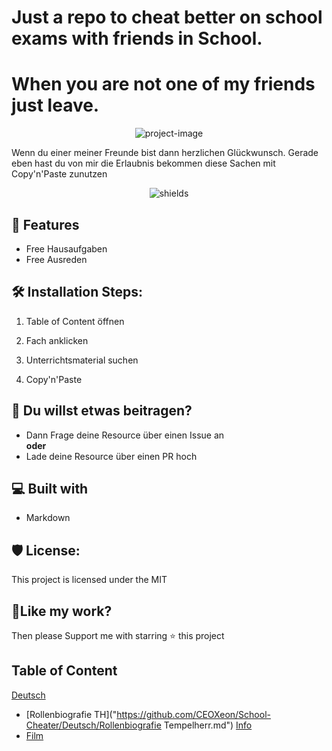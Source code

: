 # Just a repo to cheat better on school exams with friends in School.

# When you are not one of my friends just leave.

<p align="center"><img src="https://socialify.git.ci/CEOXeon/School-Cheater/image?name=1&amp;owner=1&amp;pattern=Solid&amp;stargazers=1&amp;theme=Dark" alt="project-image"></p>

<p id="description">Wenn du einer meiner Freunde bist dann herzlichen Glückwunsch. Gerade eben hast du von mir die Erlaubnis bekommen diese Sachen mit Copy'n'Paste zunutzen</p>

<p align="center"><img src="https://img.shields.io/github/license/CEOXeon/School-Cheater?color=red" alt="shields"></p>

  
  
<h2>🧐 Features</h2>

*   Free Hausaufgaben
*   Free Ausreden

## 🛠️ Installation Steps:

1. Table of Content öffnen

2. Fach anklicken

3. Unterrichtsmaterial suchen

4. Copy'n'Paste

## 🍰 Du willst etwas beitragen?
* Dann Frage deine Resource über einen Issue an<br/>
**oder** <br/>
* Lade deine Resource über einen PR hoch
  
  
## 💻 Built with


*   Markdown

## 🛡️ License:

This project is licensed under the MIT

## 💖Like my work?

Then please Support me with starring ⭐ this project


## Table of Content

[Deutsch](https://github.com/CEOXeon/School-Cheater/Deutsch/)
* [Rollenbiografie TH]("https://github.com/CEOXeon/School-Cheater/Deutsch/Rollenbiografie Tempelherr.md")
[Info](https://github.com/CEOXeon/School-Cheater/Info)
* [Film](https://github.com/CEOXeon/School-Cheater/Info/film_query.py)

